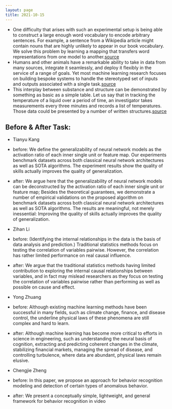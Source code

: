 ```yaml
---
layout: page
title: 2021-10-15
---
```

- One difficulty that arises with such an experimental setup is being able to construct a large enough word vocabulary to encode arbitrary sentences. For example, a sentence from a Wikipedia article might contain nouns that are highly unlikely to appear in our book vocabulary. We solve this problem by learning a mapping that transfers word representations from one model to another.[source](https://arxiv.org/pdf/1506.06726.pdf)
- Humans and other animals have a remarkable ability to take in data from many sources, integrate it seamlessly, and deploy it flexibly in the service of a range of goals. Yet most machine learning research focuses on building bespoke systems to handle the stereotyped set of inputs and outputs associated with a single task.[source](https://arxiv.org/pdf/2107.14795.pdf)
- This interplay between substance and structure can be demonstrated by something as basic as a simple table. Let us say that in tracking the temperature of a liquid over a period of time, an investigator takes measurements every three minutes and records a list of temperatures. Those data could be presented by a number of written structures.[source](https://www.americanscientist.org/blog/the-long-view/the-science-of-scientific-writing)


## Before & After Task:
- Tianyu Kang
 - before: We define the generalizability of neural network models as the activation ratio of each inner single unit or feature map. Our experiments benchmark datasets across both classical neural network architectures as well as SOTA algorithms. The experiment results show the quality of skills actually improves the quality of generalization.

 - after: We argue here that the generalizability of neural network models can be deconstructed by the activation ratio of each inner single unit or feature map; Besides the theoretical guarantees, we demonstrate a number of empirical validations on the proposed algorithm on benchmark datasets across both classical neural network architectures as well as SOTA algorithms. The results are meaningful, not merely inessential: Improving the quality of skills actually improves the quality of generalization.

- Zihan Li
 - before: (Identifying the internal relationships in the data is the basis of data analysis and prediction.) Traditional statistics methods focus on testing the correlation of variables pairwise. However, the correlation has rather limited performance on real causal influence.

 - after: We argue that the traditional statistics methods having limited contribution to exploring the internal causal relationships between variables, and in fact may mislead researchers as they focus on testing the correlation of variables pairwise rather than performing as well as possible on cause and effect.

- Yong Zhuang
 - before: Although existing machine learning methods have been successful in many fields, such as climate change, finance, and disease control, the underline physical laws of these phenomena are still complex and hard to learn.

 - after: Although machine learning has become more critical to efforts in science in engineering, such as understanding the neural basis of cognition, extracting and predicting coherent changes in the climate, stabilizing financial markets, managing the spread of disease, and controlling turbulence, where data are abundant, physical laws remain elusive.

- Chengjie Zheng
 - before: In this paper,  we propose an approach for behavior recognition modeling and detection of certain types of anomalous behavior.

 - after: We present a conceptually simple, lightweight, and general framework for behavior recognition in video
